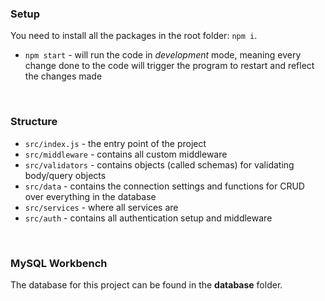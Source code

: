 ### Setup

You need to install all the packages in the root folder: `npm i`.

- `npm start` - will run the code in *development* mode, meaning every change done to the code will trigger the program to restart and reflect the changes made

<br>

### Structure

- `src/index.js` - the entry point of the project
- `src/middleware` - contains all custom middleware
- `src/validators` - contains objects (called schemas) for validating body/query objects
- `src/data` - contains the connection settings and functions for CRUD over everything in the database
- `src/services` - where all services are
- `src/auth` - contains all authentication setup and middleware

<br>

### MySQL Workbench

The database for this project can be found in the **database** folder.